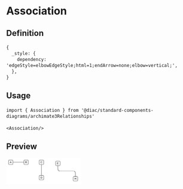 # Association

## Definition

```
{
  _style: { 
    dependency: 'edgeStyle=elbowEdgeStyle;html=1;endArrow=none;elbow=vertical;',
  },
}
```

## Usage

```
import { Association } from '@diac/standard-components-diagrams/archimate3Relationships'

<Association/>
```

## Preview

<img src="./association.png" width="200"/>
